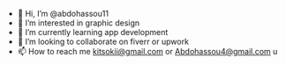 - 👋 Hi, I’m @abdohassou11
- 👀 I’m interested in graphic design 
- 🌱 I’m currently learning app development 
- 💞️ I’m looking to collaborate on fiverr or upwork 
- 📫 How to reach me kitsokii@gmail.com or Abdohassou4@gmail.com u


<!---
abdohassou11/abdohassou11 is a ✨ special ✨ repository because its `README.md` (this file) appears on your GitHub profile.
You can click the Preview link to take a look at your changes.
--->
